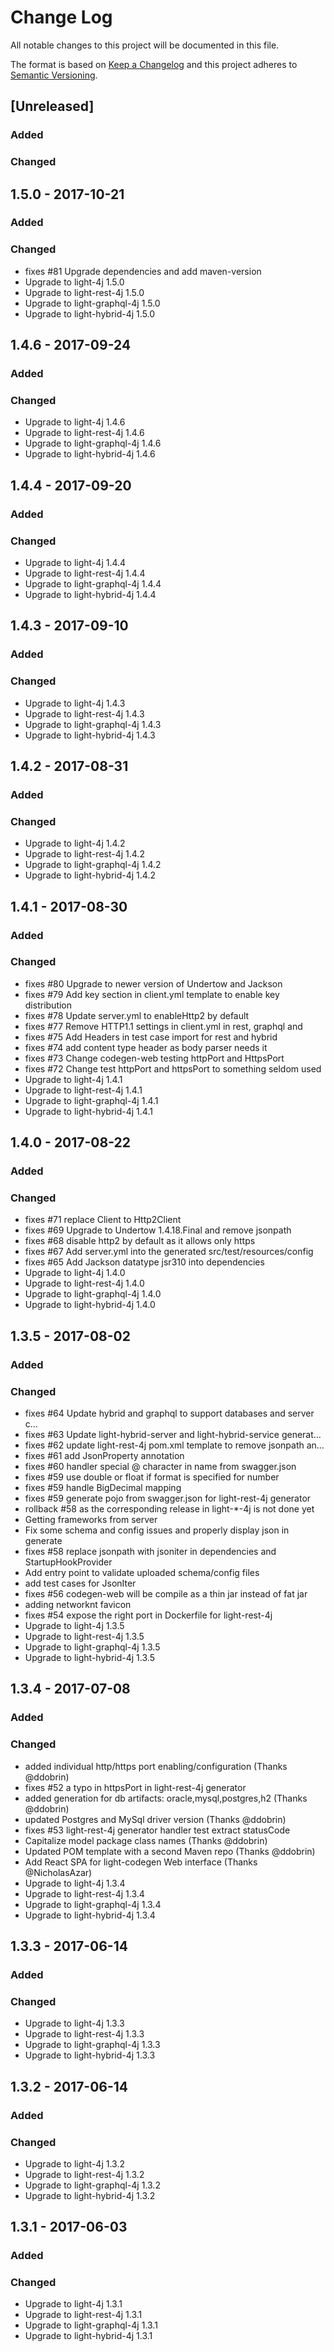 # Change Log
All notable changes to this project will be documented in this file.

The format is based on [Keep a Changelog](http://keepachangelog.com/)
and this project adheres to [Semantic Versioning](http://semver.org/).

## [Unreleased]
### Added

### Changed

## 1.5.0 - 2017-10-21
### Added

### Changed
- fixes #81 Upgrade dependencies and add maven-version 
- Upgrade to light-4j 1.5.0
- Upgrade to light-rest-4j 1.5.0
- Upgrade to light-graphql-4j 1.5.0
- Upgrade to light-hybrid-4j 1.5.0

## 1.4.6 - 2017-09-24
### Added

### Changed
- Upgrade to light-4j 1.4.6
- Upgrade to light-rest-4j 1.4.6
- Upgrade to light-graphql-4j 1.4.6
- Upgrade to light-hybrid-4j 1.4.6

## 1.4.4 - 2017-09-20
### Added

### Changed
- Upgrade to light-4j 1.4.4
- Upgrade to light-rest-4j 1.4.4
- Upgrade to light-graphql-4j 1.4.4
- Upgrade to light-hybrid-4j 1.4.4

## 1.4.3 - 2017-09-10
### Added

### Changed
- Upgrade to light-4j 1.4.3
- Upgrade to light-rest-4j 1.4.3
- Upgrade to light-graphql-4j 1.4.3
- Upgrade to light-hybrid-4j 1.4.3

## 1.4.2 - 2017-08-31
### Added

### Changed
- Upgrade to light-4j 1.4.2
- Upgrade to light-rest-4j 1.4.2
- Upgrade to light-graphql-4j 1.4.2
- Upgrade to light-hybrid-4j 1.4.2

## 1.4.1 - 2017-08-30
### Added

### Changed
- fixes #80 Upgrade to newer version of Undertow and Jackson
- fixes #79 Add key section in client.yml template to enable key distribution
- fixes #78 Update server.yml to enableHttp2 by default
- fixes #77 Remove HTTP1.1 settings in client.yml in rest, graphql and
- fixes #75 Add Headers in test case import for rest and hybrid
- fixes #74 add content type header as body parser needs it
- fixes #73 Change codegen-web testing httpPort and HttpsPort
- fixes #72 Change test httpPort and httpsPort to something seldom used
- Upgrade to light-4j 1.4.1
- Upgrade to light-rest-4j 1.4.1
- Upgrade to light-graphql-4j 1.4.1
- Upgrade to light-hybrid-4j 1.4.1

## 1.4.0 - 2017-08-22
### Added

### Changed
- fixes #71 replace Client to Http2Client
- fixes #69 Upgrade to Undertow 1.4.18.Final and remove jsonpath
- fixes #68 disable http2 by default as it allows only https
- fixes #67 Add server.yml into the generated src/test/resources/config
- fixes #65 Add Jackson datatype jsr310 into dependencies
- Upgrade to light-4j 1.4.0
- Upgrade to light-rest-4j 1.4.0
- Upgrade to light-graphql-4j 1.4.0
- Upgrade to light-hybrid-4j 1.4.0


## 1.3.5 - 2017-08-02
### Added

### Changed
- fixes #64 Update hybrid and graphql to support databases and server c…
- fixes #63 Update light-hybrid-server and light-hybrid-service generat… 
- fixes #62 update light-rest-4j pom.xml template to remove jsonpath an…
- fixes #61 add JsonProperty annotation
- fixes #60 handler special @ character in name from swagger.json
- fixes #59 use double or float if format is specified for number
- fixes #59 handle BigDecimal mapping
- fixes #59 generate pojo from swagger.json for light-rest-4j generator
- rollback #58 as the corresponding release in light-*-4j is not done yet
- Getting frameworks from server
- Fix some schema and config issues and properly display json in generate
- fixes #58 replace jsonpath with jsoniter in dependencies and StartupHookProvider
- Add entry point to validate uploaded schema/config files
- add test cases for JsonIter
- fixes #56 codegen-web will be compile as a thin jar instead of fat jar
- adding networknt favicon
- fixes #54 expose the right port in Dockerfile for light-rest-4j
- Upgrade to light-4j 1.3.5
- Upgrade to light-rest-4j 1.3.5
- Upgrade to light-graphql-4j 1.3.5
- Upgrade to light-hybrid-4j 1.3.5

## 1.3.4 - 2017-07-08
### Added

### Changed
- added individual http/https port enabling/configuration (Thanks @ddobrin)
- fixes #52 a typo in httpsPort in light-rest-4j generator
- added generation for db artifacts: oracle,mysql,postgres,h2 (Thanks @ddobrin)
- updated Postgres and MySql driver version (Thanks @ddobrin)
- fixes #53 light-rest-4j generator handler test extract statusCode
- Capitalize model package class names (Thanks @ddobrin)
- Updated POM template with a second Maven repo (Thanks @ddobrin)
- Add React SPA for light-codegen Web interface (Thanks @NicholasAzar)
- Upgrade to light-4j 1.3.4
- Upgrade to light-rest-4j 1.3.4
- Upgrade to light-graphql-4j 1.3.4
- Upgrade to light-hybrid-4j 1.3.4


## 1.3.3 - 2017-06-14
### Added

### Changed
- Upgrade to light-4j 1.3.3
- Upgrade to light-rest-4j 1.3.3
- Upgrade to light-graphql-4j 1.3.3
- Upgrade to light-hybrid-4j 1.3.3

## 1.3.2 - 2017-06-14
### Added

### Changed
- Upgrade to light-4j 1.3.2
- Upgrade to light-rest-4j 1.3.2
- Upgrade to light-graphql-4j 1.3.2
- Upgrade to light-hybrid-4j 1.3.2


## 1.3.1 - 2017-06-03
### Added

### Changed
- Upgrade to light-4j 1.3.1
- Upgrade to light-rest-4j 1.3.1
- Upgrade to light-graphql-4j 1.3.1
- Upgrade to light-hybrid-4j 1.3.1

